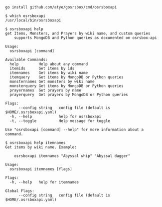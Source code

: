 ```go install github.com/atye/gosrsbox/cmd/osrsboxapi```
```
$ which osrsboxapi
/usr/local/bin/osrsboxapi

$ osrsboxapi help
get Items, Monsters, and Prayers by wiki name, and custom queries
	supports MongoDB and Python queries as documented on osrsbox-api

Usage:
  osrsboxapi [command]

Available Commands:
  help         Help about any command
  itemids      Get items by ids
  itemnames    Get items by wiki name
  itemquery    Get items by MongoDB or Python queries
  monsternames Get monsters by wiki name
  monsterquery Get items by MongoDB or Python queries
  prayernames  Get prayers by name
  prayerquery  Get prayers by MongoDB or Python queries

Flags:
      --config string   config file (default is $HOME/.osrsboxapi.yaml)
  -h, --help            help for osrsboxapi
  -t, --toggle          Help message for toggle

Use "osrsboxapi [command] --help" for more information about a command.

$ osrsboxapi help itemnames
Get items by wiki name. Example:

	osrsboxapi itemnames "Abyssal whip" "Abyssal dagger"

Usage:
  osrsboxapi itemnames [flags]

Flags:
  -h, --help   help for itemnames

Global Flags:
      --config string   config file (default is $HOME/.osrsboxapi.yaml)
```